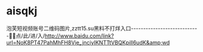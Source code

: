 # aisqkj
泡芙短视频账号二维码图片,zztt15.su黑料不打烊入口----------------------------🔦🔦点/此/进/入/http://www.baidu.com/link?url=NoK8PT47PahMhFH8Vie_jnciyIKNTTtVBQKpill6udK&amp;wd
